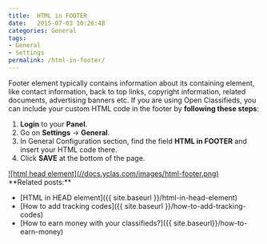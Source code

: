 ```yaml
---
title:  HTML in FOOTER
date:   2015-07-03 10:26:48
categories: General
tags: 
- General
- Settings
permalink: /html-in-footer/
---
```

Footer element typically contains information about its containing element, like contact information, back to top links, copyright information, related documents, advertising banners etc. If you are using Open Classifieds, you can include your custom HTML code in the footer by **following these steps**:

1. **Login** to your **Panel**.
2. Go on **Settings** -> **General**.
3. In General Configuration section, find the field **HTML in FOOTER** and insert your HTML code there.
4. Click **SAVE** at the bottom of the page.

<a href="//docs.yclas.com/images/html-footer.png" class="thumbnail gallery-item" data-gallery>
![html head element](//docs.yclas.com/images/html-footer.png)
</a>

<br>
**Related posts:**

+ [HTML in HEAD element]({{ site.baseurl }}/html-in-head-element)
+ [How to add tracking codes]({{ site.baseurl }}/how-to-add-tracking-codes)
+ [How to earn money with your classifieds?]({{ site.baseurl}}/how-to-earn-money)
